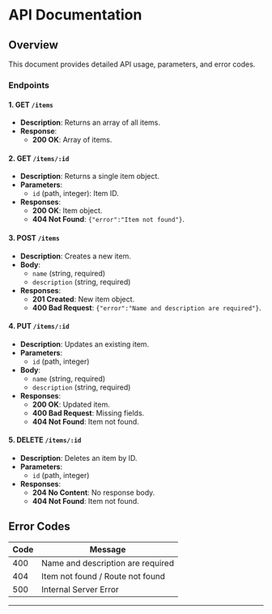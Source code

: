 # API Documentation

## Overview
This document provides detailed API usage, parameters, and error codes.

### Endpoints

#### 1. GET `/items`
- **Description**: Returns an array of all items.
- **Response**:
  - **200 OK**: Array of items.

#### 2. GET `/items/:id`
- **Description**: Returns a single item object.
- **Parameters**:
  - `id` (path, integer): Item ID.
- **Responses**:
  - **200 OK**: Item object.
  - **404 Not Found**: `{"error":"Item not found"}`.

#### 3. POST `/items`
- **Description**: Creates a new item.
- **Body**:
  - `name` (string, required)
  - `description` (string, required)
- **Responses**:
  - **201 Created**: New item object.
  - **400 Bad Request**: `{"error":"Name and description are required"}`.

#### 4. PUT `/items/:id`
- **Description**: Updates an existing item.
- **Parameters**:
  - `id` (path, integer)
- **Body**:
  - `name` (string, required)
  - `description` (string, required)
- **Responses**:
  - **200 OK**: Updated item.
  - **400 Bad Request**: Missing fields.
  - **404 Not Found**: Item not found.

#### 5. DELETE `/items/:id`
- **Description**: Deletes an item by ID.
- **Parameters**:
  - `id` (path, integer)
- **Responses**:
  - **204 No Content**: No response body.
  - **404 Not Found**: Item not found.

## Error Codes

| Code | Message                            |
| ---- | ---------------------------------- |
| 400  | Name and description are required  |
| 404  | Item not found / Route not found   |
| 500  | Internal Server Error              |
 

---
